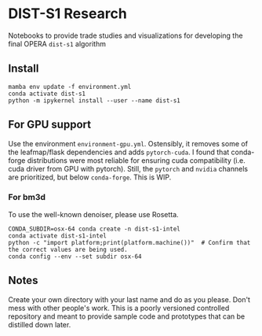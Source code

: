 # DIST-S1 Research

Notebooks to provide trade studies and visualizations for developing the final OPERA `dist-s1` algorithm

## Install

```
mamba env update -f environment.yml
conda activate dist-s1
python -m ipykernel install --user --name dist-s1
```

## For GPU support

Use the environment `environment-gpu.yml`. Ostensibly, it removes some of the leafmap/flask dependencies and adds `pytorch-cuda`. I found that conda-forge distributions were most reliable for ensuring cuda compatibility (i.e. cuda driver from GPU with pytorch). Still, the `pytorch` and `nvidia` channels are prioritized, but below `conda-forge`. This is WIP.

### For bm3d

To use the well-known denoiser, please use Rosetta.

```
CONDA_SUBDIR=osx-64 conda create -n dist-s1-intel 
conda activate dist-s1-intel
python -c "import platform;print(platform.machine())"  # Confirm that the correct values are being used.
conda config --env --set subdir osx-64 
```

## Notes

Create your own directory with your last name and do as you please. Don't mess with other people's work. This is a poorly versioned controlled repository and meant to provide sample code and prototypes that can be distilled down later.